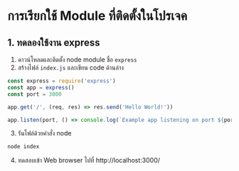 
# การเรียกใช้ Module ที่ติดตั้งในโปรเจค

## 1. ทดลองใช้งาน express 

1. ดาวน์โหลดและติดตั้ง node module ชื่อ `express` 
2. สร้างไฟล์ `index.js` และเขียน code ด้านล่าง

```js
const express = require('express')
const app = express()
const port = 3000

app.get('/', (req, res) => res.send('Hello World!'))

app.listen(port, () => console.log(`Example app listening on port ${port}!`))
```

3. รันไฟล์ด้วยคำสั่ง node

```bash
node index
```

4. ทดสอบเข้า Web browser ไปที่ http://localhost:3000/
